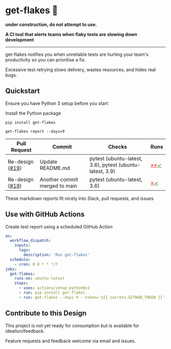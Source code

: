 # get-flakes 🍦

**under construction, do not attempt to use.**

**A CI tool that alerts teams when flaky tests are slowing down development**

---

get-flakes notifies you when unreliable tests are hurting your team's productivity so you can prioritise a fix.

Excessive test retrying slows delivery, wastes resources, and hides real bugs.

## Quickstart

Ensure you have Python 3 setup before you start

Install the Python package

```none
pip install get-flakes
```

```log
get-flakes report --days=9
```

| Pull Request | Commit | Checks | Runs |
|-|-|-|-|
| Re-design (<a href="https://github.com/treebeardtech/get-flakes/pull/19">#19</a>) |  Update README.md | pytest (ubuntu-latest, 3.6), pytest (ubuntu-latest, 3.9) | <a style="color:red" href="https://github.com/treebeardtech/get-flakes/pull/19/checks?check_run_id=2748487234">×</a><a style="color:red" href="https://github.com/treebeardtech/get-flakes/pull/19/checks?check_run_id=2748487234">×</a><a style="color:green" href="https://github.com/treebeardtech/get-flakes/pull/19/checks?check_run_id=2748487234">✓</a> |
| Re-design (<a href="https://github.com/treebeardtech/get-flakes/pull/19">#19</a>) |  Another commit merged to main| pytest (ubuntu-latest, 3.6)| <a style="color:red" href="https://github.com/treebeardtech/get-flakes/pull/19/checks?check_run_id=2748487234">×</a><a style="color:green" href="https://github.com/treebeardtech/get-flakes/pull/19/checks?check_run_id=2748487234">✓</a> |

These markdown reports fit nicely into Slack, pull requests, and issues

## Use with GitHub Actions

Create test report using a scheduled GitHub Action

```yaml
on:
  workflow_dispatch:
    inputs:
      tags:
        description: 'Run get-flakes'
  schedule:
    - cron: 0 0 * * */7
jobs:
  get-flakes:
    runs-on: ubuntu-latest
    steps:
      - uses: actions/setup-python@v2
      - run: pip install get-flakes
      - run: get-flakes --days 9 --token='${{ secrets.GITHUB_TOKEN }}'
```

## Contribute to this Design

This project is not yet ready for consumption but is available for ideation/feedback.

Feature requests and feedback welcome via email and issues.
